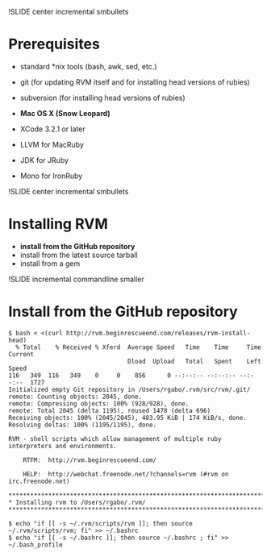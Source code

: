 !SLIDE center incremental smbullets

# Prerequisites

* standard *nix tools (bash, awk, sed, etc.)
* git (for updating RVM itself and for installing head versions of rubies)
* subversion (for installing head versions of rubies)

* **Mac OS X (Snow Leopard)**

* XCode 3.2.1 or later
* LLVM for MacRuby
* JDK for JRuby
* Mono for IronRuby

!SLIDE center incremental smbullets

# Installing RVM

* **install from the GitHub repository**
* install from the latest source tarball
* install from a gem

!SLIDE incremental commandline smaller

# Install from the GitHub repository

    $ bash < <(curl http://rvm.beginrescueend.com/releases/rvm-install-head)
      % Total    % Received % Xferd  Average Speed   Time    Time     Time  Current
                                     Dload  Upload   Total   Spent    Left  Speed
    116   349  116   349    0     0    856      0 --:--:-- --:--:-- --:--:--  1727
    Initialized empty Git repository in /Users/rgabo/.rvm/src/rvm/.git/
    remote: Counting objects: 2045, done.
    remote: Compressing objects: 100% (928/928), done.
    remote: Total 2045 (delta 1195), reused 1478 (delta 696)
    Receiving objects: 100% (2045/2045), 483.95 KiB | 174 KiB/s, done.
    Resolving deltas: 100% (1195/1195), done.

    RVM - shell scripts which allow management of multiple ruby interpreters and environments.

        RTFM:  http://rvm.beginrescueend.com/

        HELP:  http://webchat.freenode.net/?channels=rvm (#rvm on irc.freenode.net)

    ********************************************************************************
    * Installing rvm to /Users/rgabo/.rvm/
    ********************************************************************************
    
    $ echo "if [[ -s ~/.rvm/scripts/rvm ]]; then source ~/.rvm/scripts/rvm; fi" >> ~/.bashrc
    $ echo "if [[ -s ~/.bashrc ]]; then source ~/.bashrc ; fi" >> ~/.bash_profile
